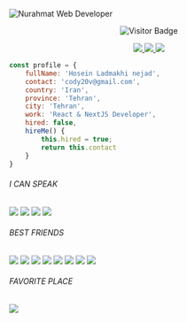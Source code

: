 ![Nurahmat Web Developer](/images/cover.png)
<p align="center">
  <img src="https://visitor-badge.glitch.me/badge?page_id=nurofsun.nurofsun" alt="Visitor Badge">
</p>
<p align="center">
  <a href="https://instagram.com/nurofsun" title="Instagram">
    <img src="https://img.shields.io/badge/@nurofsun%20-%23E4405F.svg?&style=for-the-badge&logo=Instagram&logoColor=white"/>
  </a>
  <a href="https://twitter.com/nurofsun" title="Twitter">
    <img src="https://img.shields.io/badge/@nurofsun%20-%231DA1F2.svg?&style=for-the-badge&logo=Twitter&logoColor=white"/>
  </a>
  <a href="https://www.linkedin.com/in/nurrahmat99/" title="Linkedin">
    <img src="https://img.shields.io/badge/Nurahmat%20-%230077B5.svg?&style=for-the-badge&logo=linkedin&logoColor=white"/>
  </a>
</p>

```js
const profile = {
    fullName: 'Hosein Ladmakhi nejad',
    contact: 'cody20v@gmail.com',
    country: 'Iran',
    province: 'Tehran',
    city: 'Tehran',
    work: 'React & NextJS Developer',
    hired: false,
    hireMe() {
        this.hired = true;
        return this.contact
    }
}
```
<p align="center" style="text-align: center; width:100%;">
  <h6>I CAN SPEAK</h6>
  <span><img src="https://img.shields.io/badge/javascript%20-%23323330.svg?&style=for-the-badge&logo=javascript&logoColor=%23F7DF1E"/></span>
  <span><img src="https://img.shields.io/badge/html5%20-%23E34F26.svg?&style=for-the-badge&logo=html5&logoColor=white"/></span>
  <span><img src="https://img.shields.io/badge/css3%20-%231572B6.svg?&style=for-the-badge&logo=css3&logoColor=white"/></span>
  <span><img src="https://img.shields.io/badge/php-%23777BB4.svg?&style=for-the-badge&logo=php&logoColor=white"/></span>
</p>
<p align="center">
  <h6>BEST FRIENDS</h6>
  <span><img src="https://img.shields.io/badge/express.js%20-%23404d59.svg?&style=for-the-badge"/></span>
  <span><img src="https://img.shields.io/badge/react%20-%2320232a.svg?&style=for-the-badge&logo=react&logoColor=%2361DAFB"/></span>
  <span><img src="https://img.shields.io/badge/webpack%20-%238DD6F9.svg?&style=for-the-badge&logo=webpack&logoColor=black" /></span>
  <span><img src="https://img.shields.io/badge/node.js%20-%2343853D.svg?&style=for-the-badge&logo=node.js&logoColor=white"/></span>
  <span><img src="https://img.shields.io/badge/git%20-%23F05033.svg?&style=for-the-badge&logo=git&logoColor=white"/></span>
  <span><img src ="https://img.shields.io/badge/postgres-%23316192.svg?&style=for-the-badge&logo=postgresql&logoColor=white"/></span>
  <span><img src="https://img.shields.io/badge/mysql-%2300f.svg?&style=for-the-badge&logo=mysql&logoColor=white"/></span>
  <span><img src="https://img.shields.io/badge/apache%20-%23D42029.svg?&style=for-the-badge&logo=apache&logoColor=white"/></span>
</p>
<p align="center">
  <h6>FAVORITE PLACE</h6>
  <a href="https://vercel.com">
    <img src="https://img.shields.io/badge/vercel%20-%23000000.svg?&style=for-the-badge&logo=vercel&logoColor=white"/>
  </a>
</p>
